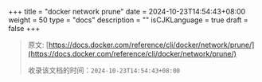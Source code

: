 +++
title = "docker network prune"
date = 2024-10-23T14:54:43+08:00
weight = 50
type = "docs"
description = ""
isCJKLanguage = true
draft = false
+++

> 原文: [https://docs.docker.com/reference/cli/docker/network/prune/](https://docs.docker.com/reference/cli/docker/network/prune/)
>
> 收录该文档的时间：`2024-10-23T14:54:43+08:00`
